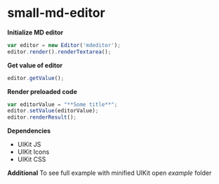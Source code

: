 # small-md-editor
**Initialize MD editor**

```javascript
var editor = new Editor('mdeditor');
editor.render().renderTextarea();
```
**Get value of editor**

```javascript
editor.getValue();
```
**Render preloaded code**

```javascript
var editorValue = "**Some title**";
editor.setValue(editorValue);
editor.renderResult();
```

**Dependencies**

* UIKit JS
* UIKit Icons
* UIKit CSS

**Additional**
To see full example with minified UIKit open *example* folder 
